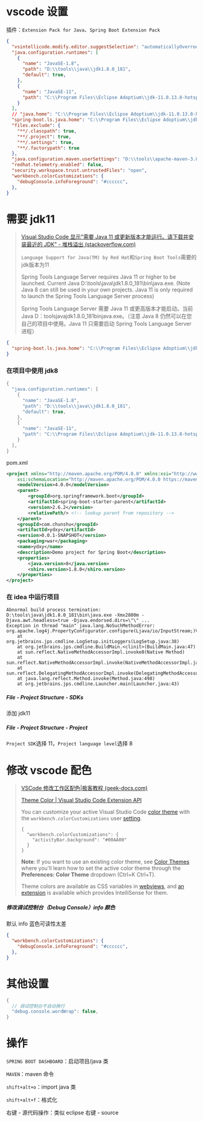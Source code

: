 # vscode 设置

插件：`Extension Pack for Java`、`Spring Boot Extension Pack`

```json
{
  "vsintellicode.modify.editor.suggestSelection": "automaticallyOverrodeDefaultValue",
  "java.configuration.runtimes": [
    {
      "name": "JavaSE-1.8",
      "path": "D:\\tools\\java\\jdk1.8.0_181",
      "default": true,
    },
    {
      "name": "JavaSE-11",
      "path": "C:\\Program Files\\Eclipse Adoptium\\jdk-11.0.13.8-hotspot",
    }
  ],
  // "java.home": "C:\\Program Files\\Eclipse Adoptium\\jdk-11.0.13.8-hotspot",
  "spring-boot.ls.java.home": "C:\\Program Files\\Eclipse Adoptium\\jdk-11.0.13.8-hotspot",
  "files.exclude": {
    "**/.classpath": true,
    "**/.project": true,
    "**/.settings": true,
    "**/.factorypath": true
  },
  "java.configuration.maven.userSettings": "D:\\tools\\apache-maven-3.8.3\\conf\\settings.xml",
  "redhat.telemetry.enabled": false,
  "security.workspace.trust.untrustedFiles": "open",
  "workbench.colorCustomizations": {
    "debugConsole.infoForeground": "#cccccc",
  },
}
```

# 需要 jdk11

> [Visual Studio Code 显示"需要 Java 11 或更新版本才能运行。请下载并安装最近的 JDK" - 堆栈溢出 (stackoverflow.com)](https://stackoverflow.com/questions/63043585/visual-studio-code-showing-java-11-or-more-recent-is-required-to-run-please-do)
>
> `Language Support for Java(TM) by Red Hat`和`Spring Boot Tools`需要的jdk版本为11
>
> Spring Tools Language Server requires Java 11 or higher to be launched. Current Java D:\tools\java\jdk1.8.0_181\bin\java.exe. (Note Java 8 can still be used in your own projects. Java 11 is only required to launch the Spring Tools Language Server process)
>
> Spring Tools Language Server 需要 Java 11 或更高版本才能启动。当前 Java D：toolsjavajdk1.8.0_181binjava.exe。（注意 Java 8 仍然可以在您自己的项目中使用。Java 11 只需要启动 Spring Tools Language Server 进程）

```json
{
  "spring-boot.ls.java.home": "C:\\Program Files\\Eclipse Adoptium\\jdk-11.0.13.8-hotspot",
}
```

### 在项目中使用 jdk8

```java
{
  "java.configuration.runtimes": [
    {
      "name": "JavaSE-1.8",
      "path": "D:\\tools\\java\\jdk1.8.0_181",
      "default": true,
    },
    {
      "name": "JavaSE-11",
      "path": "C:\\Program Files\\Eclipse Adoptium\\jdk-11.0.13.8-hotspot",
    }
  ],
}
```

pom.xml

```xml
<project xmlns="http://maven.apache.org/POM/4.0.0" xmlns:xsi="http://www.w3.org/2001/XMLSchema-instance"
	xsi:schemaLocation="http://maven.apache.org/POM/4.0.0 https://maven.apache.org/xsd/maven-4.0.0.xsd">
	<modelVersion>4.0.0</modelVersion>
	<parent>
		<groupId>org.springframework.boot</groupId>
		<artifactId>spring-boot-starter-parent</artifactId>
		<version>2.6.2</version>
		<relativePath/> <!-- lookup parent from repository -->
	</parent>
	<groupId>com.chunshu</groupId>
	<artifactId>ydxy</artifactId>
	<version>0.0.1-SNAPSHOT</version>
	<packaging>war</packaging>
	<name>ydxy</name>
	<description>Demo project for Spring Boot</description>
	<properties>
		<java.version>8</java.version>
		<shiro.version>1.8.0</shiro.version>
	</properties>
</project>
```

### 在 idea 中运行项目

```
Abnormal build process termination: 
D:\tools\java\jdk1.8.0_181\bin\java.exe -Xmx2800m -Djava.awt.headless=true -Djava.endorsed.dirs=\"\" ...
Exception in thread "main" java.lang.NoSuchMethodError: org.apache.log4j.PropertyConfigurator.configure(Ljava/io/InputStream;)V
	at org.jetbrains.jps.cmdline.LogSetup.initLoggers(LogSetup.java:38)
	at org.jetbrains.jps.cmdline.BuildMain.<clinit>(BuildMain.java:47)
	at sun.reflect.NativeMethodAccessorImpl.invoke0(Native Method)
	at sun.reflect.NativeMethodAccessorImpl.invoke(NativeMethodAccessorImpl.java:62)
	at sun.reflect.DelegatingMethodAccessorImpl.invoke(DelegatingMethodAccessorImpl.java:43)
	at java.lang.reflect.Method.invoke(Method.java:498)
	at org.jetbrains.jps.cmdline.Launcher.main(Launcher.java:43)
```

##### File - Project Structure - SDKs

添加 jdk11

##### File - Project Structure - Project

`Project SDK`选择 11，`Project language level`选择 8

# 修改 vscode 配色

> [VSCode 修改工作区配色|极客教程 (geek-docs.com)](https://geek-docs.com/vscode/vscode-tutorials/vscode-modifies-workspace-colors.html)
>
> [Theme Color | Visual Studio Code Extension API](https://code.visualstudio.com/api/references/theme-color)
>
> You can customize your active Visual Studio Code [color theme](https://code.visualstudio.com/docs/getstarted/themes) with the `workbench.colorCustomizations` user [setting](https://code.visualstudio.com/docs/getstarted/settings).
>
> ```
> {
>   "workbench.colorCustomizations": {
>     "activityBar.background": "#00AA00"
>   }
> }
> ```
>
> **Note**: If you want to use an existing color theme, see [Color Themes](https://code.visualstudio.com/docs/getstarted/themes) where you'll learn how to set the active color theme through the **Preferences: Color Theme** dropdown (Ctrl+K Ctrl+T).
>
> Theme colors are available as CSS variables in [webviews](https://code.visualstudio.com/api/extension-guides/webview), and [an extension](https://marketplace.visualstudio.com/items?itemName=connor4312.css-theme-completions) is available which provides IntelliSense for them.

##### 修改调试控制台（Debug Console）info 颜色

默认 info 蓝色可读性太差

```json
{  
  "workbench.colorCustomizations": {
    "debugConsole.infoForeground": "#cccccc",
  },
}
```

# 其他设置

```java
{
  // 调试控制台不自动换行
  "debug.console.wordWrap": false,
}
```



# 操作

`SPRING BOOT DASHBOARD`：启动项目/java 类

`MAVEN`：maven 命令

`shift+alt+o`：import java 类

`shift+alt+f`：格式化

右键 - 源代码操作：类似 eclipse 右键 - source
